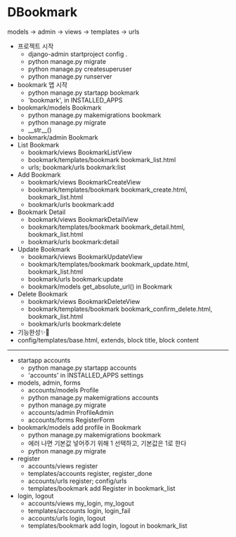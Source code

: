 # DBookmark
models -> admin -> views -> templates -> urls
- 프로젝트 시작
    - django-admin startproject config .
    - python manage.py migrate
    - python manage.py createsuperuser
    - python manage.py runserver
- bookmark 앱 시작
    - python manage.py startapp bookmark
    - 'bookmark', in INSTALLED_APPS
- bookmark/models Bookmark
    - python manage.py makemigrations bookmark
    - python manage.py migrate
    - \_\_str\_\_()
- bookmark/admin Bookmark
- List Bookmark
    - bookmark/views BookmarkListView
    - bookmark/templates/bookmark bookmark_list.html
    - urls; bookmark/urls bookmark:list
- Add Bookmark
    - bookmark/views BookmarkCreateView
    - bookmark/templates/bookmark bookmark_create.html, bookmark_list.html
    - bookmark/urls bookmark:add
- Bookmark Detail
    - bookmark/views BookmarkDetailView
    - bookmark/templates/bookmark bookmark_detail.html, bookmark_list.html
    - bookmark/urls bookmark:detail
- Update Bookmark
    - bookmark/views BookmarkUpdateView
    - bookmark/templates/bookmark bookmark_update.html, bookmark_list.html
    - bookmark/urls bookmark:update
    - bookmark/models get_absolute_url() in Bookmark
- Delete Bookmark
    - bookmark/views BookmarkDeleteView
    - bookmark/templates/bookmark bookmark_confirm_delete.html, bookmark_list.html
    - bookmark/urls bookmark:delete
- 기능완성✨🎉
- config/templates/base.html, extends, block title, block content
---
- startapp accounts
    - python manage.py startapp accounts
    - 'accounts' in INSTALLED_APPS settings
- models, admin, forms
    - accounts/models Profile
    - python manage.py makemigrations accounts
    - python manage.py migrate
    - accounts/admin ProfileAdmin
    - accounts/forms RegisterForm
- bookmark/models add profile in Bookmark
    - python manage.py makemigrations bookmark
    - 에러 나면 기본값 넣어주기 위해 1 선택하고, 기본값은 1로 한다
    - python manage.py migrate
- register
    - accounts/views register
    - templates/accounts register, register_done
    - accounts/urls register; config/urls
    - templates/bookmark add Register in bookmark_list
- login, logout
    - accounts/views my_login, my_logout
    - templates/accounts login, login_fail
    - accounts/urls login, logout
    - templates/bookmark add login, logout in bookmark_list